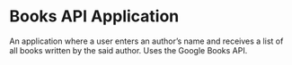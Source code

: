 # Books API Application
An application where a user enters an author’s name and receives a list of all books written by the said author. Uses the Google Books API. 
